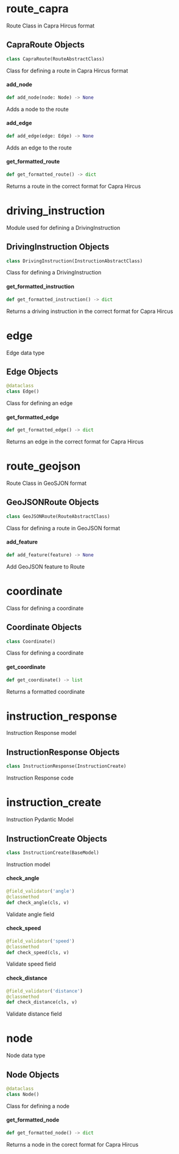 <a id="route_capra"></a>

# route\_capra

Route Class in Capra Hircus format

<a id="route_capra.CapraRoute"></a>

## CapraRoute Objects

```python
class CapraRoute(RouteAbstractClass)
```

Class for defining a route in Capra Hircus format

<a id="route_capra.CapraRoute.add_node"></a>

#### add\_node

```python
def add_node(node: Node) -> None
```

Adds a node to the route

<a id="route_capra.CapraRoute.add_edge"></a>

#### add\_edge

```python
def add_edge(edge: Edge) -> None
```

Adds an edge to the route

<a id="route_capra.CapraRoute.get_formatted_route"></a>

#### get\_formatted\_route

```python
def get_formatted_route() -> dict
```

Returns a route in the correct format for Capra Hircus

<a id="driving_instruction"></a>

# driving\_instruction

Module used for defining a DrivingInstruction

<a id="driving_instruction.DrivingInstruction"></a>

## DrivingInstruction Objects

```python
class DrivingInstruction(InstructionAbstractClass)
```

Class for defining a DrivingInstruction

<a id="driving_instruction.DrivingInstruction.get_formatted_instruction"></a>

#### get\_formatted\_instruction

```python
def get_formatted_instruction() -> dict
```

Returns a driving instruction in the correct format for Capra Hircus

<a id="edge"></a>

# edge

Edge data type

<a id="edge.Edge"></a>

## Edge Objects

```python
@dataclass
class Edge()
```

Class for defining an edge

<a id="edge.Edge.get_formatted_edge"></a>

#### get\_formatted\_edge

```python
def get_formatted_edge() -> dict
```

Returns an edge in the correct format for Capra Hircus

<a id="route_geojson"></a>

# route\_geojson

Route Class in GeoSJON format

<a id="route_geojson.GeoJSONRoute"></a>

## GeoJSONRoute Objects

```python
class GeoJSONRoute(RouteAbstractClass)
```

Class for defining a route in GeoJSON format

<a id="route_geojson.GeoJSONRoute.add_feature"></a>

#### add\_feature

```python
def add_feature(feature) -> None
```

Add GeoJSON feature to Route

<a id="coordinate"></a>

# coordinate

Class for defining a coordinate

<a id="coordinate.Coordinate"></a>

## Coordinate Objects

```python
class Coordinate()
```

Class for defining a coordinate

<a id="coordinate.Coordinate.get_coordinate"></a>

#### get\_coordinate

```python
def get_coordinate() -> list
```

Returns a formatted coordinate

<a id="instruction_response"></a>

# instruction\_response

Instruction Response model

<a id="instruction_response.InstructionResponse"></a>

## InstructionResponse Objects

```python
class InstructionResponse(InstructionCreate)
```

Instruction Response code

<a id="instruction_create"></a>

# instruction\_create

Instruction Pydantic Model

<a id="instruction_create.InstructionCreate"></a>

## InstructionCreate Objects

```python
class InstructionCreate(BaseModel)
```

Instruction model

<a id="instruction_create.InstructionCreate.check_angle"></a>

#### check\_angle

```python
@field_validator('angle')
@classmethod
def check_angle(cls, v)
```

Validate angle field

<a id="instruction_create.InstructionCreate.check_speed"></a>

#### check\_speed

```python
@field_validator('speed')
@classmethod
def check_speed(cls, v)
```

Validate speed field

<a id="instruction_create.InstructionCreate.check_distance"></a>

#### check\_distance

```python
@field_validator('distance')
@classmethod
def check_distance(cls, v)
```

Validate distance field

<a id="node"></a>

# node

Node data type

<a id="node.Node"></a>

## Node Objects

```python
@dataclass
class Node()
```

Class for defining a node

<a id="node.Node.get_formatted_node"></a>

#### get\_formatted\_node

```python
def get_formatted_node() -> dict
```

Returns a node in the corect format for Capra Hircus


